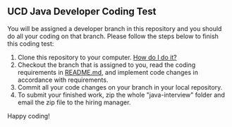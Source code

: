 ## UCD Java Developer Coding Test

You will be assigned a developer branch in this repository and you should do all your coding on that branch. Please follow the steps below to finish this coding test:

1. Clone this repository to your computer. [How do I do it?](https://help.github.com/articles/cloning-a-repository/)
2. Checkout the branch that is assigned to you, read the coding requirements in [README.md](https://github.com/talent-seeker/java-interview/tree/topic), and implement code changes in accordance with requirements.
3. Commit all your code changes on your branch in your local repository.
4. To submit your finished work, zip the whole "java-interview" folder and email the zip file to the hiring manager.


Happy coding!